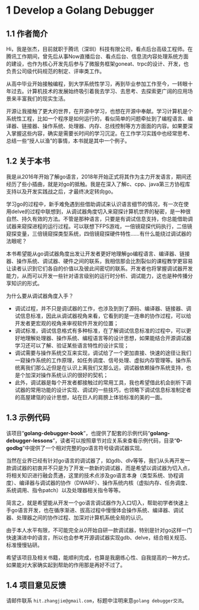 # 1 Develop a Golang Debugger

## 1.1 作者简介

Hi，我是张杰，目前就职于腾讯（深圳）科技有限公司，看点后台高级工程师。在腾讯工作期间，曾先后从事Now直播后台、看点后台、信息流内容处理系统方面的建设，也作为核心开发先后参与了微服务框架goneat、trpc的设计、开发，也负责公司级代码规范的制定、评审类工作。

从高中毕业开始接触编程，到大学系统性学习，再到毕业参加工作至今，一转眼十年过去。计算机技术的发展始终吸引着我去学习、去思考、去探索更广阔的应用场景来丰富我们的现实生活。

开源让我接触了更大的世界，在开源中学习，也想在开源中奉献。学习计算机是个系统性工程，比如一个程序是如何运行的，看似简单的问题牵扯到了编程语言、编译器、链接器、操作系统、处理器、内存、总线控制等方方面面的内容。如果要深入掌握这些内容，确实是需要长时间的学习沉淀。在工作学习实践中也经常思考、总结一些“授人以渔”的事情，本书就是其中一个例子。

## 1.2 关于本书

我是从2016年开始了解go语言，2018年开始正式将其作为主力开发语言，期间还经历了些小插曲，就是对go的抵触。我是在深入了解c、cpp、java第三方协程库支持以及开发实践战之后，才最终决定转向go。

学习go的过程中，新手难免遇到些借助调试来认识语言细节的情况，有一次在使用delve的过程中联想到，从调试器角度切入来窥探计算机世界的秘密，是一种很自然、持久有效的方法。不管是那种语言，只要是有调试信息支持，你总能借助调试器来窥探进程的运行过程。可以联想下FPS游戏，一倍镜窥探代码执行，二倍镜窥探变量，三倍镜窥探类型系统，四倍镜窥探硬件特性……有什么能绕过调试器的法眼呢？

本书希望能从go调试器角度出发让开发者更好地理解go编程语言、编译器、链接器、操作系统、调试器、硬件之间的联系，我相信那会比割裂似的课程教学更容易让读者认识到它们各自的价值以及彼此间密切的联系。开发者也将掌握调试器开发能力，从而可以开发一些针对语言级别的运行时分析、调试能力，这也是种传播分享知识的形式。

为什么要从调试器角度入手？
- 调试过程，并不只是调试器的工作，也涉及到到了源码、编译器、链接器、调试信息标准，因此从调试器视角来看，它看到的是一连串的协作过程，可以给开发者更宏观的视角来审视软件开发的位置；
- 调试标准，调试信息格式有多种标准，在了解调试信息标准的过程中，可以更好地理解处理器、操作系统、编程语言等的设计思想，如果能结合开源调试器学习还可以了解、验证某些语言特性的设计实现；
- 调试需要与操作系统交互来实现，调试给了一个更加直接、快速的途径让我们一窥操作系统的工作原理，如任务调度、信号处理、虚拟内存管理等。操作系统离我们那么近但是在认识上离我们又那么远，调试器依赖操作系统支持，也是个加深对操作系统认识的很好的契机；
- 此外，调试器是每个开发者都接触过的常用工具，我也希望借此机会剖析下调试器的常用功能的设计实现、调试的一些技巧，也领略下调试信息标准制定者的高屋建瓴的设计思想，站在巨人的肩膀上体验标准的美的一面。

## 1.3 示例代码

该项目“**golang-debugger-book**”，也提供了配套的示例代码“**golang-debugger-lessons**”，读者可以按照章节对应关系来查看示例代码，目录“**0-godbg**”中提供了一个相对完整的go语言符号级调试器实现。

当然在业界已经有针对go语言的调试器了，如gdb、dlv等等，我们从头再开发一款调试器的初衷并不只是为了开发一款新的调试器，而是希望以调试器为切入点，将相关知识进行融会贯通，这里的技术点涉及go语言本身（类型系统、协程调度）、编译器与调试器的协作（DWARF）、操作系统内核（虚拟内存、任务调度、系统调用、指令patch）以及处理器相关指令等等。

简言之，就是希望能从开发一个go语言调试器作为入口切入，帮助初学者快速上手go语言开发，也在循序渐进、拔高过程中慢慢体会操作系统、编译器、调试器、处理器之间的协作过程、加深对计算机系统全局的认识。

由于本人水平有限，不可能完全从0开始自研一款调试器，特别是针对go这样一门快速演进中的语言，所以也会参考开源调试器实现gdb、delve，结合相关规范、标准慢慢钻研。

希望该项目及相关书籍，能顺利完成，也算是我磨练心性、自我提高的一种方式，如果能对大家确实起到帮助的作用那是再好不过了。

## 1.4 项目意见反馈

请邮件联系 `hit.zhangjie@gmail.com`，标题中注明来意`golang debugger交流`。

